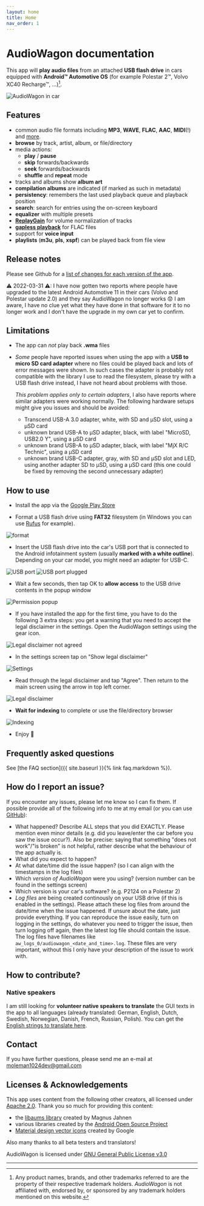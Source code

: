 ```yaml
---
layout: home
title: Home
nav_order: 1
---
```


# AudioWagon documentation

This app will **play audio files** from an attached **USB flash drive** in cars equipped with **Android™ Automotive OS**
(for example Polestar 2™, Volvo XC40 Recharge™, &hellip;)[^1].

![AudioWagon in car](/img/audiowagon.jpg)

## Features

- common audio file formats including **MP3**, **WAVE**, **FLAC**, **AAC**, **MIDI**(!) and
  [more](https://developer.android.com/guide/topics/media/media-formats).
- **browse** by track, artist, album, or file/directory
- media actions:
    - **play** / **pause**
    - **skip** forwards/backwards
    - **seek** forwards/backwards
    - **shuffle** and **repeat** mode
- tracks and albums show **album art**
- **compilation albums** are indicated (if marked as such in metadata)
- **persistency**: remembers the last used playback queue and playback position
- **search**: search for entries using the on-screen keyboard
- **equalizer** with multiple presets
- [**ReplayGain**](https://en.wikipedia.org/wiki/ReplayGain) for volume normalization of tracks
- [**gapless playback**](https://en.wikipedia.org/wiki/Gapless_playback) for FLAC files
- support for **voice input**
- **playlists** (**m3u**, **pls**, **xspf**) can be played back from file view

## Release notes

Please see Github for a [list of changes for each version of the app](https://github.com/MoleMan1024/audiowagon/blob/master/CHANGELOG.md).

⚠ 2022-03-31 ⚠: I have now gotten two reports where people have upgraded to the latest Android Automotive 11 in their
cars (Volvo and Polestar update 2.0) and they say AudioWagon no longer works 😟 I am aware, I have no clue yet what they
have done in that software for it to no longer work and I don't have the upgrade in my own car yet to confirm.

## Limitations

- The app can *not* play back **.wma** files
- *Some* people have reported issues when using the app with a **USB to micro SD card adapter** where no files could be
  played back and lots of error messages were shown. In such cases the adapter is probably not compatible with the
  library I use to read the filesystem, please try with a USB flash drive instead, I have not heard about problems with
  those. 

  *This problem applies only to certain adapters*, I also have reports where similar adapters were working
  normally. The following hardware setups might give you issues and should be avoided:
  - Transcend USB-A 3.0 adapter, white, with SD and µSD slot, using a µSD card
  - unknown brand USB-A to µSD adapter, black, with label "MicroSD, USB2.0 Y", using a µSD card
  - unknown brand USB-A to µSD adapter, black, with label "MjX R/C Technic", using a µSD card
  - unknown brand USB-C adapter, gray, with SD and µSD slot and LED, using another adapter SD to µSD, using a µSD card
    (this one could be fixed by removing the second unnecessary adapter)

## How to use

- Install the app via the [Google Play Store](https://play.google.com/store/apps/details?id=de.moleman1024.audiowagon)

- Format a USB flash drive using **FAT32** filesystem (in Windows you can use [Rufus](https://rufus.ie/en/) for example).

![format](/img/format.jpg)

- Insert the USB flash drive into the car's USB port that is connected to the Android infotainment system (usually
  **marked with a white outline**). Depending on your car model, you might need an adapter for USB-C.

![USB port](/img/port.jpg)
![USB port plugged](/img/insert_usb.jpg)

- Wait a few seconds, then tap OK to **allow access** to the USB drive contents in the popup window

![Permission popup](/img/allow_access.jpg)

- If you have installed the app for the first time, you have to do the following 3 extra steps: you get a warning that 
  you need to accept the legal disclaimer in the settings. Open the AudioWagon settings using the gear icon.

![Legal disclaimer not agreed](/img/legal_disclaimer_not_agreed.jpg)

- In the settings screen tap on "Show legal disclaimer"

![Settings](/img/settings.jpg)

- Read through the legal disclaimer and tap "Agree". Then return to the main screen using the arrow in top
  left corner.

![Legal disclaimer](/img/legal_disclaimer.jpg)

- **Wait for indexing** to complete or use the file/directory browser

![Indexing](/img/indexing.jpg)

- Enjoy 🤩


## Frequently asked questions

See [the FAQ section]({{ site.baseurl }}{% link faq.markdown %}).

## How do I report an issue?

If you encounter any issues, please let me know so I can fix them. If possible provide all of the following info to me
at my email (or you can use [GitHub](https://github.com/MoleMan1024/audiowagon/issues)):

- What happened? Describe ALL steps that you did EXACTLY. Please mention even minor details (e.g. did you leave/enter
  the car before you saw the issue occur?). Also be precise: saying that something "does not work"/"is broken" is not
  helpful, rather describe what the behaviour of the app actually is.
- What did you expect to happen?
- At what date/time did the issue happen? (so I can align with the timestamps in the log files)
- Which *version of AudioWagon* were you using? (version number can be found in the settings screen)
- Which version is your car's software? (e.g. P2124 on a Polestar 2)
- *Log files* are being created continously on your USB drive (if this is enabled in the settings). Please attach these
  log files from around the date/time when the issue happened. If unsure about the date, just provide everything. If you
  can reproduce the issue easily, turn on logging in the settings, do whatever you need to trigger the issue, then turn
  logging off again, then the latest log file should contain the issue. The log files have filenames like
  `aw_logs_0/audiowagon_<date_and_time>.log`. These files are very important, without this I only have your description
  of the issue to work with.


## How to contribute?

### Native speakers

I am still looking for **volunteer native speakers to translate** the GUI texts in the app to all languages
(already translated: German, English, Dutch, Swedish, Norwegian, Danish, French, Russian, Polish). You can get the
[English strings to translate here](https://github.com/MoleMan1024/audiowagon/blob/master/automotive/src/main/res/values/strings.xml).


## Contact

If you have further questions, please send me an e-mail at [moleman1024dev@gmail.com](mailto:moleman1024dev@gmail.com)

## Licenses & Acknowledgements

This app uses content from the following other creators, all licensed under
[Apache 2.0](https://www.apache.org/licenses/LICENSE-2.0). Thank you so much for providing this content:

- the [libaums library](https://github.com/magnusja/libaums) created by Magnus Jahnen
- various libraries created by the [Android Open Source Project](https://source.android.com/)
- [Material design vector icons](https://fonts.google.com/icons) created by Google

Also many thanks to all beta testers and translators!

AudioWagon is licensed under [GNU General Public License v3.0](https://www.gnu.org/licenses/gpl-3.0.html)

---

[^1]: Any product names, brands, and other trademarks referred to are the property of their respective trademark
      holders. *AudioWagon* is not affiliated with, endorsed by, or sponsored by any trademark holders mentioned on this
      website.

